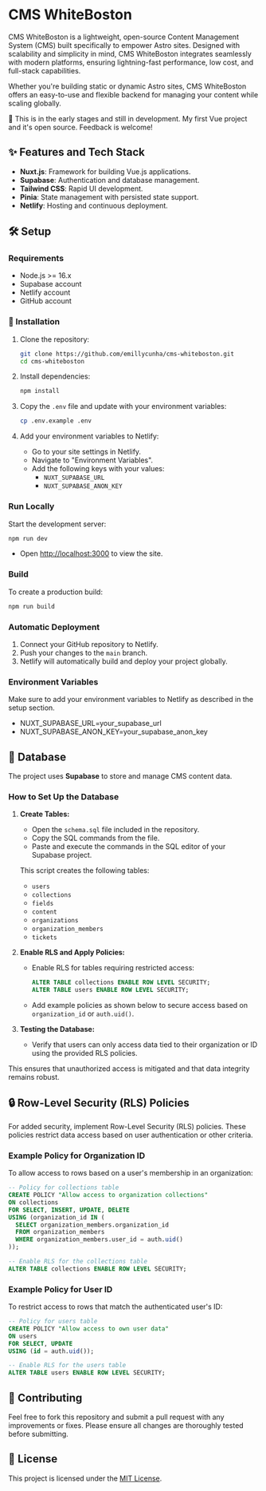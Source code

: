 # **CMS WhiteBoston**

CMS WhiteBoston is a lightweight, open-source Content Management System (CMS) built specifically to empower Astro sites. Designed with scalability and simplicity in mind, CMS WhiteBoston integrates seamlessly with modern platforms, ensuring lightning-fast performance, low cost, and full-stack capabilities.

Whether you're building static or dynamic Astro sites, CMS WhiteBoston offers an easy-to-use and flexible backend for managing your content while scaling globally.

🚧 This is in the early stages and still in development. My first Vue project and it's open source. Feedback is welcome!

## **✨ Features and Tech Stack**

- **Nuxt.js**: Framework for building Vue.js applications.
- **Supabase**: Authentication and database management.
- **Tailwind CSS**: Rapid UI development.
- **Pinia**: State management with persisted state support.
- **Netlify**: Hosting and continuous deployment.

## **🛠️ Setup**

### **Requirements**

- Node.js >= 16.x
- Supabase account
- Netlify account
- GitHub account

### **🚀 Installation**

1. Clone the repository:

   ```bash
   git clone https://github.com/emillycunha/cms-whiteboston.git
   cd cms-whiteboston
   ```

2. Install dependencies:

   ```bash
   npm install
   ```

3. Copy the `.env` file and update with your environment variables:

   ```bash
   cp .env.example .env
   ```

4. Add your environment variables to Netlify:
   - Go to your site settings in Netlify.
   - Navigate to "Environment Variables".
   - Add the following keys with your values:
     - `NUXT_SUPABASE_URL`
     - `NUXT_SUPABASE_ANON_KEY`

### **Run Locally**

Start the development server:

```bash
npm run dev
```

- Open [http://localhost:3000](http://localhost:3000) to view the site.

### **Build**

To create a production build:

```bash
npm run build
```

### **Automatic Deployment**

1. Connect your GitHub repository to Netlify.
2. Push your changes to the `main` branch.
3. Netlify will automatically build and deploy your project globally.

### **Environment Variables**

Make sure to add your environment variables to Netlify as described in the setup section.

- NUXT_SUPABASE_URL=your_supabase_url
- NUXT_SUPABASE_ANON_KEY=your_supabase_anon_key

## **💾 Database**

The project uses **Supabase** to store and manage CMS content data.

### How to Set Up the Database

1. **Create Tables:**

   - Open the `schema.sql` file included in the repository.
   - Copy the SQL commands from the file.
   - Paste and execute the commands in the SQL editor of your Supabase project.

   This script creates the following tables:

   - `users`
   - `collections`
   - `fields`
   - `content`
   - `organizations`
   - `organization_members`
   - `tickets`

2. **Enable RLS and Apply Policies:**

   - Enable RLS for tables requiring restricted access:

     ```sql
     ALTER TABLE collections ENABLE ROW LEVEL SECURITY;
     ALTER TABLE users ENABLE ROW LEVEL SECURITY;
     ```

   - Add example policies as shown below to secure access based on `organization_id` or `auth.uid()`.

3. **Testing the Database:**
   - Verify that users can only access data tied to their organization or ID using the provided RLS policies.

This ensures that unauthorized access is mitigated and that data integrity remains robust.

## **🔒 Row-Level Security (RLS) Policies**

For added security, implement Row-Level Security (RLS) policies. These policies restrict data access based on user authentication or other criteria.

### Example Policy for Organization ID

To allow access to rows based on a user's membership in an organization:

```sql
-- Policy for collections table
CREATE POLICY "Allow access to organization collections"
ON collections
FOR SELECT, INSERT, UPDATE, DELETE
USING (organization_id IN (
  SELECT organization_members.organization_id
  FROM organization_members
  WHERE organization_members.user_id = auth.uid()
));

-- Enable RLS for the collections table
ALTER TABLE collections ENABLE ROW LEVEL SECURITY;
```

### Example Policy for User ID

To restrict access to rows that match the authenticated user's ID:

```sql
-- Policy for users table
CREATE POLICY "Allow access to own user data"
ON users
FOR SELECT, UPDATE
USING (id = auth.uid());

-- Enable RLS for the users table
ALTER TABLE users ENABLE ROW LEVEL SECURITY;
```

## **🤝 Contributing**

Feel free to fork this repository and submit a pull request with any improvements or fixes. Please ensure all changes are thoroughly tested before submitting.

## **📜 License**

This project is licensed under the [MIT License](LICENSE).
